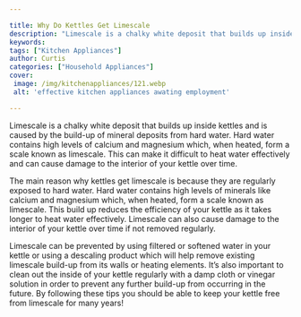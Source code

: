 ```yaml
---

title: Why Do Kettles Get Limescale
description: "Limescale is a chalky white deposit that builds up inside kettles and is caused by the build-up of mineral deposits from hard wate...learn about it in this post"
keywords: 
tags: ["Kitchen Appliances"]
author: Curtis
categories: ["Household Appliances"]
cover: 
 image: /img/kitchenappliances/121.webp
 alt: 'effective kitchen appliances awating employment'

---
```


Limescale is a chalky white deposit that builds up inside kettles and is caused by the build-up of mineral deposits from hard water. Hard water contains high levels of calcium and magnesium which, when heated, form a scale known as limescale. This can make it difficult to heat water effectively and can cause damage to the interior of your kettle over time. 

The main reason why kettles get limescale is because they are regularly exposed to hard water. Hard water contains high levels of minerals like calcium and magnesium which, when heated, form a scale known as limescale. This build up reduces the efficiency of your kettle as it takes longer to heat water effectively. Limescale can also cause damage to the interior of your kettle over time if not removed regularly. 

Limescale can be prevented by using filtered or softened water in your kettle or using a descaling product which will help remove existing limescale build-up from its walls or heating elements. It’s also important to clean out the inside of your kettle regularly with a damp cloth or vinegar solution in order to prevent any further build-up from occurring in the future. By following these tips you should be able to keep your kettle free from limescale for many years!
